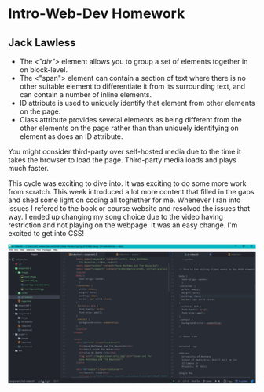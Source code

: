 # Intro-Web-Dev Homework
## Jack Lawless
* The *<"div">*  element allows you to group a set of elements together in on block-level.
* The <"span"> element can contain a section of text where there is no other suitable element to differentiate it from its surrounding text, and can contain a number of inline elements.
* ID attribute is used to uniquely identify that element from other elements on the page.
* Class attribute provides several elements as being different from the other elements on the page rather than than uniquely identifying on element as does an ID attribute.

You might consider third-party over self-hosted media due to the time it takes the browser to load the page. Third-party media loads and plays much faster.

This cycle was exciting to dive into. It was exciting to do some more work from scratch. This week introduced a lot more content that filled in the gaps and shed some light on coding all toghether for me. Whenever I ran into issues I refered to the book or course website and resolved the issues that way. I ended up changing my song choice due to the video having restriction and not playing on the webpage. It was an easy change. I'm excited to get into CSS!

![workspace](./images/screenshot.png)
